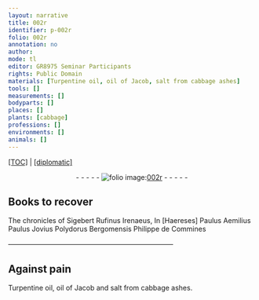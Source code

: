 ```yaml
---
layout: narrative
title: 002r
identifier: p-002r
folio: 002r
annotation: no
author:
mode: tl
editor: GR8975 Seminar Participants
rights: Public Domain
materials: [Turpentine oil, oil of Jacob, salt from cabbage ashes]
tools: []
measurements: []
bodyparts: []
places: []
plants: [cabbage]
professions: []
environments: []
animals: []
---
```


<p><a href="{{ site.baseurl }}/translation/">[TOC]</a> | <a href="{{ site.baseurl }}/_texts/p-002r_tc.md/">[diplomatic]</a></p><div class="folio" align="center">- - - - - <a href="http://gallica.bnf.fr/ark:/12148/btv1b10500001g/f9.image" target="_blank"><img src="https://cu-mkp.github.io/2017-workshop-edition/assets/photo-icon.png" alt="folio image: " style="display:inline-block; margin-bottom:-3px;"/>002r</a> - - - - - </div>  
  

## Books to recover

 
The chronicles of Sigebert Rufinus Irenaeus, In [Haereses] Paulus Aemilius Paulus Jovius Polydorus Bergomensis Philippe de Commines
 
 ———————————————————————— 
  

## Against pain

 
<span class="m">Turpentine oil</span>, <span class="m">oil of Jacob</span> and <span class="m">salt from <span class="pa">cabbage</span> ashes</span>.
 
